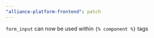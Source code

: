 ```yaml
---
"alliance-platform-frontend": patch
---
```


`form_input` can now be used within `{% component %}` tags
